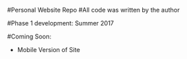 #Personal Website Repo
#All code was written by the author

#Phase 1 development: Summer 2017

#Coming Soon: 
* Mobile Version of Site
